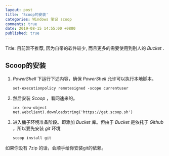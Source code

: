 ```yaml
---
layout: post
title: 'Scoop的安装'
categories: Windows 笔记 scoop
comments: true
date: 2019-08-15 14:55:00 +0800
published: true
---
```


Title: 目前暂不推荐, 因为自带的软件较少, 而且更多的需要使用到别人的 *Bucket* .

## Scoop的安装

1. _PowerShell_ 下运行下述内容，确保 _PowerShell_ 允许可以执行本地脚本。

    `set-executionpolicy remotesigned -scope currentuser`

2. 然后安装 _Scoop_ ，看网速来的。

    `iex (new-object net.webclient).downloadstring('https://get.scoop.sh')`

3. 进入桶子环境准备阶段。即添加 _Bucket_ 库。但由于 _Bucket_ 是依托于 _Github_ ，所以要先安装 _git_ 环境

    `scoop install git`

如果你没有 7zip 的话，会顺手给你安装git的依赖。
